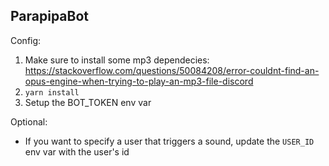 ## ParapipaBot

Config:

1. Make sure to install some mp3 dependecies: https://stackoverflow.com/questions/50084208/error-couldnt-find-an-opus-engine-when-trying-to-play-an-mp3-file-discord
2. `yarn install`
3. Setup the BOT_TOKEN env var

Optional:
- If you want to specify a user that triggers a sound, update the `USER_ID` env var with the user's id
